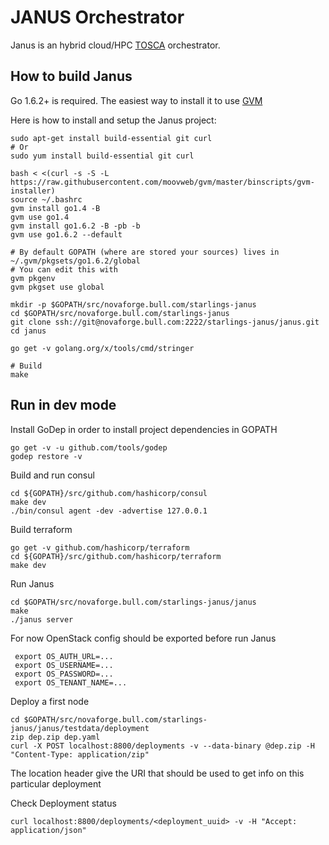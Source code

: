 # JANUS Orchestrator

Janus is an hybrid cloud/HPC [TOSCA](http://docs.oasis-open.org/tosca/TOSCA-Simple-Profile-YAML/v1.0/TOSCA-Simple-Profile-YAML-v1.0.html) orchestrator.


## How to build Janus

Go 1.6.2+ is required. The easiest way to install it to use [GVM](https://github.com/moovweb/gvm)

Here is how to install and setup the Janus project:

    sudo apt-get install build-essential git curl
    # Or
    sudo yum install build-essential git curl
    
    bash < <(curl -s -S -L https://raw.githubusercontent.com/moovweb/gvm/master/binscripts/gvm-installer)
    source ~/.bashrc
    gvm install go1.4 -B
    gvm use go1.4
    gvm install go1.6.2 -B -pb -b
    gvm use go1.6.2 --default
    
    # By default GOPATH (where are stored your sources) lives in ~/.gvm/pkgsets/go1.6.2/global
    # You can edit this with 
    gvm pkgenv
    gvm pkgset use global
    
    mkdir -p $GOPATH/src/novaforge.bull.com/starlings-janus
    cd $GOPATH/src/novaforge.bull.com/starlings-janus
    git clone ssh://git@novaforge.bull.com:2222/starlings-janus/janus.git
    cd janus

    go get -v golang.org/x/tools/cmd/stringer

    # Build 
    make
  
##  Run in dev mode

Install GoDep in order to install project dependencies in GOPATH

    go get -v -u github.com/tools/godep
    godep restore -v
    
Build and run consul

    cd ${GOPATH}/src/github.com/hashicorp/consul
    make dev
    ./bin/consul agent -dev -advertise 127.0.0.1
    
Build terraform

    go get -v github.com/hashicorp/terraform
    cd ${GOPATH}/src/github.com/hashicorp/terraform
    make dev
    
Run Janus

    cd $GOPATH/src/novaforge.bull.com/starlings-janus/janus
    make
    ./janus server

For now OpenStack config should be exported before run Janus

     export OS_AUTH_URL=...
     export OS_USERNAME=...
     export OS_PASSWORD=...
     export OS_TENANT_NAME=...
     
    
Deploy a first node
 
    cd $GOPATH/src/novaforge.bull.com/starlings-janus/janus/testdata/deployment
    zip dep.zip dep.yaml
    curl -X POST localhost:8800/deployments -v --data-binary @dep.zip -H "Content-Type: application/zip"

The location header give the URI that should be used to get info on this particular deployment

Check Deployment status

    curl localhost:8800/deployments/<deployment_uuid> -v -H "Accept: application/json"

